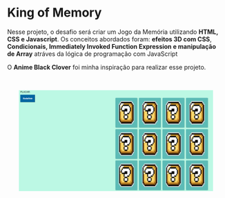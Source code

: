 <h1 >King of Memory</h1>
<p>Nesse projeto, o desafio será criar um Jogo da Memória  utilizando <strong>HTML, CSS e Javascript</strong>. Os conceitos abordados foram: <strong>efeitos 3D com CSS</strong>, <strong>Condicionais, Immediately Invoked Function Expression e manipulação de Array</strong> atráves da lógica de programação com JavaScript</p> 
<p> O <strong>Anime Black Clover</strong> foi minha inspiração para realizar esse projeto.<p/>

<br><p align="center">
  <img src="/assets/img/print_projeto.png" width="450" title="Imagem do Projeto">
</p></br>

